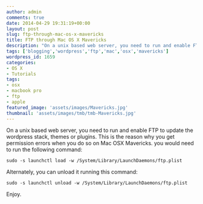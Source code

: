 ```yaml
---
author: admin
comments: true
date: 2014-04-29 19:31:19+00:00
layout: post
slug: ftp-through-mac-os-x-mavericks
title: FTP through Mac OS X Mavericks
description: "On a unix based web server, you need to run and enable FTP to update the wordpress stack, themes or plugins."
tags: ['blogging','wordpress','ftp','mac','osx','mavericks']
wordpress_id: 1659
categories:
- OS X
- Tutorials
tags:
- osx
- macbook pro
- ftp
- apple
featured_image: 'assets/images/Mavericks.jpg'
thumbnail: 'assets/images/tmb/tmb-Mavericks.jpg'
---
```


On a unix based web server, you need to run and enable FTP to update the wordpress stack, themes or plugins. This is the reason why you get permission errors when you do so on Mac OSX Mavericks. you would need to run the following command:

    sudo -s launchctl load -w /System/Library/LaunchDaemons/ftp.plist

Alternately, you can unload it running this command:

    sudo -s launchctl unload -w /System/Library/LaunchDaemons/ftp.plist
    
Enjoy.
